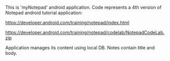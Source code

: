 This is 'myNotepad' android application.
Code represents a 4th version of Notepad android 
tutorial application: 

https://developer.android.com/training/notepad/index.html

https://developer.android.com/training/notepad/codelab/NotepadCodeLab.zip

Application manages its content using local DB. Notes contain title and body.
